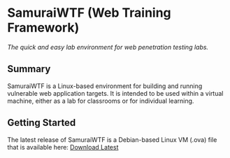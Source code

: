 # SamuraiWTF (Web Training Framework)
_The quick and easy lab environment for web penetration testing labs._

## Summary
SamuraiWTF is a Linux-based environment for building and running vulnerable web application targets.
It is intended to be used within a virtual machine, either as a lab for classrooms or for individual learning.

## Getting Started
The latest release of SamuraiWTF is a Debian-based Linux VM (.ova) file that is available here: [Download Latest](https://github.com/SamuraiWTF/samuraiwtf/releases/latest)
